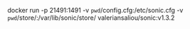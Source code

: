 docker run -p 21491:1491 -v `pwd`/config.cfg:/etc/sonic.cfg -v `pwd`/store/:/var/lib/sonic/store/ valeriansaliou/sonic:v1.3.2
